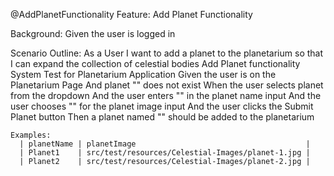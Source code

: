 @AddPlanetFunctionality
Feature: Add Planet Functionality

  Background:
    Given the user is logged in

  Scenario Outline: As a User I want to add a planet to the planetarium so that I can expand the collection of celestial bodies
    Add Planet functionality System Test for Planetarium Application
    Given the user is on the Planetarium Page
    And planet "<planetName>" does not exist
    When the user selects planet from the dropdown
    And the user enters "<planetName>" in the planet name input
    And the user chooses "<planetImage>" for the planet image input
    And the user clicks the Submit Planet button
    Then a planet named "<planetName>" should be added to the planetarium

    Examples:
      | planetName | planetImage                                      |
      | Planet1    | src/test/resources/Celestial-Images/planet-1.jpg |
      | Planet2    | src/test/resources/Celestial-Images/planet-2.jpg |
